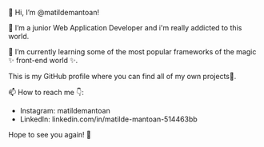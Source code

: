 👋 Hi, I’m @matildemantoan!

👀 I’m a junior Web Application Developer and i'm really addicted to this world.

🌱 I’m currently learning some of the most popular frameworks of the magic ✨ front-end world ✨.

This is my GitHub profile where you can find all of my own projects🤠.

📫 How to reach me 👇:
- Instagram: matildemantoan 
- LinkedIn: linkedin.com/in/matilde-mantoan-514463bb 

Hope to see you again! 🤠
